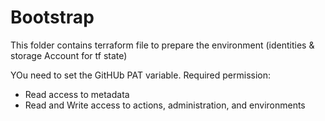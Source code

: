 # Bootstrap

This folder contains terraform file to prepare the environment (identities & storage Account for tf state)

YOu need to set the GitHUb PAT variable. Required permission:

- Read access to metadata
- Read and Write access to actions, administration, and environments
